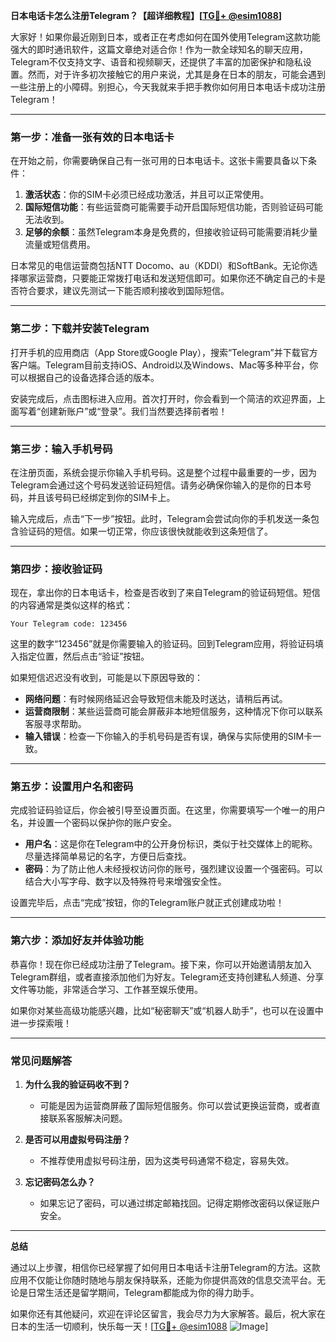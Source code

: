 **日本电话卡怎么注册Telegram？【超详细教程】[[TG💪+ @esim1088](https://t.me/s/esim1088)]**

大家好！如果你最近刚到日本，或者正在考虑如何在国外使用Telegram这款功能强大的即时通讯软件，这篇文章绝对适合你！作为一款全球知名的聊天应用，Telegram不仅支持文字、语音和视频聊天，还提供了丰富的加密保护和隐私设置。然而，对于许多初次接触它的用户来说，尤其是身在日本的朋友，可能会遇到一些注册上的小障碍。别担心，今天我就来手把手教你如何用日本电话卡成功注册Telegram！

---

### **第一步：准备一张有效的日本电话卡**

在开始之前，你需要确保自己有一张可用的日本电话卡。这张卡需要具备以下条件：

1. **激活状态**：你的SIM卡必须已经成功激活，并且可以正常使用。
2. **国际短信功能**：有些运营商可能需要手动开启国际短信功能，否则验证码可能无法收到。
3. **足够的余额**：虽然Telegram本身是免费的，但接收验证码可能需要消耗少量流量或短信费用。

日本常见的电信运营商包括NTT Docomo、au（KDDI）和SoftBank。无论你选择哪家运营商，只要能正常拨打电话和发送短信即可。如果你还不确定自己的卡是否符合要求，建议先测试一下能否顺利接收到国际短信。

---

### **第二步：下载并安装Telegram**

打开手机的应用商店（App Store或Google Play），搜索“Telegram”并下载官方客户端。Telegram目前支持iOS、Android以及Windows、Mac等多种平台，你可以根据自己的设备选择合适的版本。

安装完成后，点击图标进入应用。首次打开时，你会看到一个简洁的欢迎界面，上面写着“创建新账户”或“登录”。我们当然要选择前者啦！

---

### **第三步：输入手机号码**

在注册页面，系统会提示你输入手机号码。这是整个过程中最重要的一步，因为Telegram会通过这个号码发送验证码短信。请务必确保你输入的是你的日本号码，并且该号码已经绑定到你的SIM卡上。

输入完成后，点击“下一步”按钮。此时，Telegram会尝试向你的手机发送一条包含验证码的短信。如果一切正常，你应该很快就能收到这条短信了。

---

### **第四步：接收验证码**

现在，拿出你的日本电话卡，检查是否收到了来自Telegram的验证码短信。短信的内容通常是类似这样的格式：

```
Your Telegram code: 123456
```

这里的数字“123456”就是你需要输入的验证码。回到Telegram应用，将验证码填入指定位置，然后点击“验证”按钮。

如果短信迟迟没有收到，可能是以下原因导致的：
- **网络问题**：有时候网络延迟会导致短信未能及时送达，请稍后再试。
- **运营商限制**：某些运营商可能会屏蔽非本地短信服务，这种情况下你可以联系客服寻求帮助。
- **输入错误**：检查一下你输入的手机号码是否有误，确保与实际使用的SIM卡一致。

---

### **第五步：设置用户名和密码**

完成验证码验证后，你会被引导至设置页面。在这里，你需要填写一个唯一的用户名，并设置一个密码以保护你的账户安全。

- **用户名**：这是你在Telegram中的公开身份标识，类似于社交媒体上的昵称。尽量选择简单易记的名字，方便日后查找。
- **密码**：为了防止他人未经授权访问你的账号，强烈建议设置一个强密码。可以结合大小写字母、数字以及特殊符号来增强安全性。

设置完毕后，点击“完成”按钮，你的Telegram账户就正式创建成功啦！

---

### **第六步：添加好友并体验功能**

恭喜你！现在你已经成功注册了Telegram。接下来，你可以开始邀请朋友加入Telegram群组，或者直接添加他们为好友。Telegram还支持创建私人频道、分享文件等功能，非常适合学习、工作甚至娱乐使用。

如果你对某些高级功能感兴趣，比如“秘密聊天”或“机器人助手”，也可以在设置中进一步探索哦！

---

### **常见问题解答**

1. **为什么我的验证码收不到？**
   - 可能是因为运营商屏蔽了国际短信服务。你可以尝试更换运营商，或者直接联系客服解决问题。

2. **是否可以用虚拟号码注册？**
   - 不推荐使用虚拟号码注册，因为这类号码通常不稳定，容易失效。

3. **忘记密码怎么办？**
   - 如果忘记了密码，可以通过绑定邮箱找回。记得定期修改密码以保证账户安全。

---

**总结**

通过以上步骤，相信你已经掌握了如何用日本电话卡注册Telegram的方法。这款应用不仅能让你随时随地与朋友保持联系，还能为你提供高效的信息交流平台。无论是日常生活还是留学期间，Telegram都能成为你的得力助手。

如果你还有其他疑问，欢迎在评论区留言，我会尽力为大家解答。最后，祝大家在日本的生活一切顺利，快乐每一天！[[TG💪+ @esim1088](https://t.me/s/esim1088) ![Image](https://i.postimg.cc/4NQfJmqS/Snipaste-2025-05-13-00-14-12.png)]